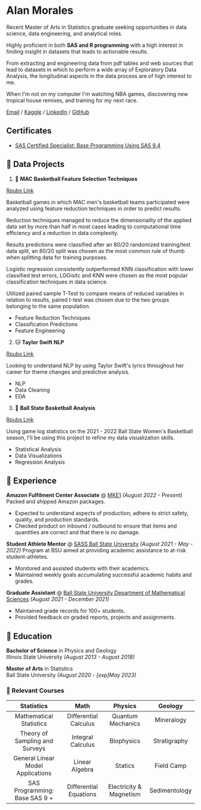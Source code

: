 
# Alan Morales


Recent Master of Arts in Statistics graduate seeking opportunities in data science, data engineering, and analytical roles. 

Highly proficient in both **SAS and R programming** with a high interest in finding insight in datasets that leads to actionable results.

From extracting and engineering data from pdf tables and web sources that lead to datasets in which to perform a wide array of Exploratory Data Analysis, the longitudinal aspects in the data process are of high interest to me.   

When I'm not on my computer I'm watching NBA games, discovering new tropical house remixes, and training for my next race.


[Email](mailto:amoral271@outlook.com) / [Kaggle](https://www.kaggle.com/alanmorales) / [LinkedIn](www.linkedin.com/in/amorales13
) / [GitHub](https://github.com/aswift13)

## Certificates

+ [SAS Certified Specialist: Base
Programming Using SAS 9.4](https://www.credly.com/badges/7661e504-5125-468e-8cee-bc8466718c2e/public_url)


## 📘 Data Projects

1. 🏀 **MAC Basketball Feature Selection Techniques**

 [Rpubs Link](https://rpubs.com/Dresden2013/1057792)

Basketball games in which MAC men's basketball teams participated were analyzed using feature reduction techniques in order to predict results. 

Reduction techniques managed to reduce the dimensionality of the applied data set by more than half in most cases leading to computational time efficiency and a reduction in data complexity.

Results predictions were classified after an 80/20 randomized training/test data split, an 80/20 split was chosen as the most common rule of thumb when splitting data for training purposes.

Logistic regression consistently outperformed KNN classification with lower classified test errors, LOGisitc and KNN were chosen as the most popular classification techniques in data science. 

Utilized paired sample T-Test to compare means of reduced variables in relation to results, paired t-test was chosen due to the two groups belonging to the same population. 

+ Feature Reduction Techniques
+ Classification Predictions
+ Feature Engineering

2. 🐱 **Taylor Swift NLP** 

 [Rpubs Link](https://rpubs.com/Dresden2013/1060041)

Looking to understand NLP by using Taylor Swift's lyrics throughout her career for theme changes and predictive analysis. 
+ NLP
+ Data Cleaning
+ EDA

 3. 🏀 **Ball State Basketball Analysis**

 [Rpubs Link](https://rpubs.com/Dresden2013/1059952)

Using game log statistics on the 2021 - 2022 Ball State Women's Basketball season, I'll be using this project to refine my data visualization skills.
+ Statistical Analysis
+ Data Visualizations
+ Regression Analysis

## 💼  Experience


**Amazon Fulfilment Center Associate** @ [MKE1](https://hiring.amazon.com/locations/kenosha-jobs#/) _(August 2022 - Present)_
Packed and shipped Amazon packages.

- Expected to understand aspects of production; adhere to strict safety, quality, and production standards.
- Checked product on inbound / outbound to ensure that items and quantities are correct and that there is no damage.  


**Student Athlete Mentor** @ [SASS Ball State University](https://www.bsu.edu/about/administrativeoffices/sass) _(August 2021 - May - 2022)_
Program at BSU aimed at providing academic assistance to at-risk student-athletes.

- Monitored and assisted students with their academics.
- Maintained weekly goals accumulating successful academic habits and grades.  


**Graduate Assistant** @ [Ball State University Department of Mathematical Sciences](https://www.bsu.edu/academics/collegesanddepartments/math) _(August 2021 - December 2021)_

- Maintained grade records for 100+ students.
- Provided feedback on graded reports, projects and assignments. 


## 🏫 Education

 **Bachelor of Science** in Physics and Geology  
 Illinois State University _(August 2013 - August 2018)_

 **Master of Arts** in Statistics  
 Ball State University _(August 2020 - [exp]May 2023)_ 

### 📝 Relevant Courses


| Statistics | Math | Physics | Geology |
| :---: | :---: |     :---:      |:---:|
|Mathematical Statistics| Differential Calculus   | Quantum Mechanics     | Mineralogy    |
|Theory of Sampling and Surveys| Integral Calculus     | Biophysics       | Stratigraphy      |
|General Linear Model Applications|  Linear Algebra   | Statics     | Field Camp    |
|SAS Programming: Base SAS 9	+| Differential Equations     | Electricity & Magnetism       | Sedimentology      |

